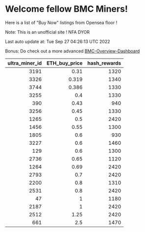 # Welcome fellow BMC Miners!
Here is a list of "Buy Now" listings from Opensea floor !

Note: This is an unofficial site ! NFA DYOR

Last auto update at: Tue Sep 27 04:26:13 UTC 2022

Bonus: Do check out a more advanced [BMC-Overview-Dashboard](https://dune.com/defifunk/BMC-Overview-Dashboard)


|   ultra_miner_id |   ETH_buy_price |   hash_rewards |
|-----------------:|----------------:|---------------:|
|             3191 |           0.31  |           1320 |
|             3326 |           0.319 |           1340 |
|             3744 |           0.386 |           1330 |
|             3255 |           0.4   |           1330 |
|              390 |           0.43  |            940 |
|             3256 |           0.45  |           1330 |
|             1265 |           0.5   |           2420 |
|             1456 |           0.55  |           1300 |
|             1805 |           0.6   |            930 |
|             3227 |           0.6   |           1460 |
|              129 |           0.6   |           1300 |
|             2736 |           0.65  |           1120 |
|             1264 |           0.69  |           2420 |
|             2793 |           0.7   |           2420 |
|             2200 |           0.8   |           1310 |
|             2531 |           0.8   |           2420 |
|               47 |           1     |           1180 |
|             2187 |           1     |           2420 |
|             2512 |           1.25  |           2420 |
|              661 |           2.5   |           1470 |